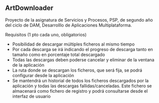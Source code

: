 ## ArtDownloader

Proyecto de la asignatura de Servicios y Procesos, PSP, de segundo año del
ciclo de DAM, Desarrolllo de Aplicaciones Multiplataforma.

Requisitos (1 pto cada uno, obligatorios)
- Posibilidad de descargar múltiples ficheros al mismo tiempo
- Por cada descarga se irá indicando el progreso de descarga tanto en tamaño como en porcentaje total descargado
- Todas las descargas deben poderse cancelar y eliminar de la ventana de la aplicación
- La ruta donde se descargan los ficheros, que será fija, se podrá configurar desde la aplicación
- Se mantendrá un historial de todos los ficheros descargados por la aplicación y todas las descargas fallidas/canceladas. Este fichero se almacenará como fichero de registro y podrá consultarse desde el interfaz de usuario
